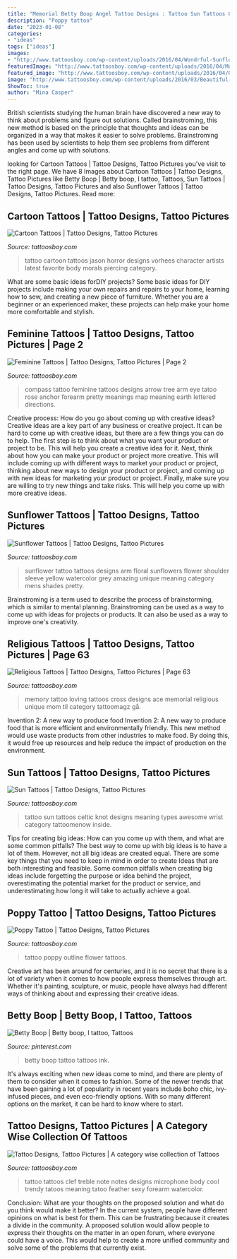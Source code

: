 ```yaml
---
title: "Memorial Betty Boop Angel Tattoo Designs : Tattoo Sun Tattoos Celtic Knot Designs Meaning Types Awesome Wrist Category Tattoomenow Inside"
description: "Poppy tattoo"
date: "2023-01-08"
categories:
- "ideas"
tags: ["ideas"]
images:
- "http://www.tattoosboy.com/wp-content/uploads/2016/04/Wondrful-Sunflower-Tattoo-TB1294.jpg"
featuredImage: "http://www.tattoosboy.com/wp-content/uploads/2016/04/Music-Notes-Tattoo-On-Back-TB1051.jpg"
featured_image: "http://www.tattoosboy.com/wp-content/uploads/2016/04/Outline-Poppy-Tattoo-TB106.jpg"
image: "http://www.tattoosboy.com/wp-content/uploads/2016/03/Beautiful-Feminine-Compass-Tattoo-TB1014.jpg"
ShowToc: true
author: "Mina Casper"
---
```



British scientists studying the human brain have discovered a new way to think about problems and figure out solutions. Called brainstroming, this new method is based on the principle that thoughts and ideas can be organized in a way that makes it easier to solve problems. Brainstroming has been used by scientists to help them see problems from different angles and come up with solutions.

	

		
looking for Cartoon Tattoos | Tattoo Designs, Tattoo Pictures you've visit to the right page. We have 8 Images about Cartoon Tattoos | Tattoo Designs, Tattoo Pictures like Betty Boop | Betty boop, I tattoo, Tattoos, Sun Tattoos | Tattoo Designs, Tattoo Pictures and also Sunflower Tattoos | Tattoo Designs, Tattoo Pictures. Read more:
		
    
## Cartoon Tattoos | Tattoo Designs, Tattoo Pictures

<img loading=lazy src="http://www.tattoosboy.com/wp-content/uploads/2016/03/Horror-Jason-Vorhees-Cartoon-Tattoo-Tb1110.jpg" onerror="this.onerror=null;this.src='https://tse3.mm.bing.net/th?id=OIP.8wYb5ZiXcbi6Swy2Bd0LEQHaL5&amp;pid=15.1';" alt="Cartoon Tattoos | Tattoo Designs, Tattoo Pictures">

_Source: tattoosboy.com_

>tattoo cartoon tattoos jason horror designs vorhees character artists latest favorite body morals piercing category. 

	

What are some basic ideas forDIY projects?
Some basic ideas for DIY projects include making your own repairs and repairs to your home, learning how to sew, and creating a new piece of furniture. Whether you are a beginner or an experienced maker, these projects can help make your home more comfortable and stylish.

    
## Feminine Tattoos | Tattoo Designs, Tattoo Pictures | Page 2

<img loading=lazy src="http://www.tattoosboy.com/wp-content/uploads/2016/03/Beautiful-Feminine-Compass-Tattoo-TB1014.jpg" onerror="this.onerror=null;this.src='https://tse2.mm.bing.net/th?id=OIP.3n19nZaPNysBBmynn_q5PwHaHa&amp;pid=15.1';" alt="Feminine Tattoos | Tattoo Designs, Tattoo Pictures | Page 2">

_Source: tattoosboy.com_

>compass tattoo feminine tattoos designs arrow tree arm eye tatoo rose anchor forearm pretty meanings map meaning earth lettered directions. 

	

Creative process: How do you go about coming up with creative ideas?
Creative ideas are a key part of any business or creative project. It can be hard to come up with creative ideas, but there are a few things you can do to help. The first step is to think about what you want your product or project to be. This will help you create a creative idea for it. Next, think about how you can make your product or project more creative. This will include coming up with different ways to market your product or project, thinking about new ways to design your product or project, and coming up with new ideas for marketing your product or project. Finally, make sure you are willing to try new things and take risks. This will help you come up with more creative ideas.

    
## Sunflower Tattoos | Tattoo Designs, Tattoo Pictures

<img loading=lazy src="http://www.tattoosboy.com/wp-content/uploads/2016/04/Wondrful-Sunflower-Tattoo-TB1294.jpg" onerror="this.onerror=null;this.src='https://tse3.mm.bing.net/th?id=OIP.NGcLLgdSYlEL3g4U9EZl9gHaLG&amp;pid=15.1';" alt="Sunflower Tattoos | Tattoo Designs, Tattoo Pictures">

_Source: tattoosboy.com_

>sunflower tattoo tattoos designs arm floral sunflowers flower shoulder sleeve yellow watercolor grey amazing unique meaning category mens shades pretty. 

	

Brainstroming is a term used to describe the process of brainstorming, which is similar to mental planning. Brainstroming can be used as a way to come up with ideas for projects or products. It can also be used as a way to improve one's creativity.

    
## Religious Tattoos | Tattoo Designs, Tattoo Pictures | Page 63

<img loading=lazy src="http://www.tattoosboy.com/wp-content/uploads/2016/03/Cross-Tattoo-147-TB1043.png" onerror="this.onerror=null;this.src='https://tse1.mm.bing.net/th?id=OIP.B5aebDtLqilDDWtkCbaIGwHaKK&amp;pid=15.1';" alt="Religious Tattoos | Tattoo Designs, Tattoo Pictures | Page 63">

_Source: tattoosboy.com_

>memory tattoo loving tattoos cross designs ace memorial religious unique mom til category tattoomagz gå. 

	

Invention 2: A new way to produce food
Invention 2: A new way to produce food that is more efficient and environmentally friendly. This new method would use waste products from other industries to make food. By doing this, it would free up resources and help reduce the impact of production on the environment.

    
## Sun Tattoos | Tattoo Designs, Tattoo Pictures

<img loading=lazy src="http://www.tattoosboy.com/wp-content/uploads/2016/04/Sun-Tattoo2-TB1097.jpg" onerror="this.onerror=null;this.src='https://tse4.mm.bing.net/th?id=OIP.SkNo8iNvWzSluXnpOtPvOAHaFj&amp;pid=15.1';" alt="Sun Tattoos | Tattoo Designs, Tattoo Pictures">

_Source: tattoosboy.com_

>tattoo sun tattoos celtic knot designs meaning types awesome wrist category tattoomenow inside. 

	

Tips for creating big ideas: How can you come up with them, and what are some common pitfalls?
The best way to come up with big ideas is to have a lot of them. However, not all big ideas are created equal. There are some key things that you need to keep in mind in order to create Ideas that are both interesting and feasible. Some common pitfalls when creating big ideas include forgetting the purpose or idea behind the project, overestimating the potential market for the product or service, and underestimating how long it will take to actually achieve a goal.

    
## Poppy Tattoo | Tattoo Designs, Tattoo Pictures

<img loading=lazy src="http://www.tattoosboy.com/wp-content/uploads/2016/04/Outline-Poppy-Tattoo-TB106.jpg" onerror="this.onerror=null;this.src='https://tse3.mm.bing.net/th?id=OIP.2t2pwqceBXwWTIK_q5eyfAHaJo&amp;pid=15.1';" alt="Poppy Tattoo | Tattoo Designs, Tattoo Pictures">

_Source: tattoosboy.com_

>tattoo poppy outline flower tattoos. 

	

Creative art has been around for centuries, and it is no secret that there is a lot of variety when it comes to how people express themselves through art. Whether it's painting, sculpture, or music, people have always had different ways of thinking about and expressing their creative ideas.

    
## Betty Boop | Betty Boop, I Tattoo, Tattoos

<img loading=lazy src="https://i.pinimg.com/originals/8d/04/9b/8d049bd4598c897a481757e3c351f976.jpg" onerror="this.onerror=null;this.src='https://tse2.mm.bing.net/th?id=OIP.YzA5bqDMIjwmajiGA55scQHaJ4&amp;pid=15.1';" alt="Betty Boop | Betty boop, I tattoo, Tattoos">

_Source: pinterest.com_

>betty boop tattoo tattoos ink. 

	

It's always exciting when new ideas come to mind, and there are plenty of them to consider when it comes to fashion. Some of the newer trends that have been gaining a lot of popularity in recent years include boho chic, ivy-infused pieces, and even eco-friendly options. With so many different options on the market, it can be hard to know where to start.

    
## Tattoo Designs, Tattoo Pictures | A Category Wise Collection Of Tattoos

<img loading=lazy src="http://www.tattoosboy.com/wp-content/uploads/2016/04/Music-Notes-Tattoo-On-Back-TB1051.jpg" onerror="this.onerror=null;this.src='https://tse4.mm.bing.net/th?id=OIP.HUKPy0bjPXNiY8_KVOKVEAHaJ4&amp;pid=15.1';" alt="Tattoo Designs, Tattoo Pictures | A category wise collection of Tattoos">

_Source: tattoosboy.com_

>tattoo tattoos clef treble note notes designs microphone body cool trendy tatoos meaning tatoo feather sexy forearm watercolor. 

	

Conclusion: What are your thoughts on the proposed solution and what do you think would make it better?
In the current system, people have different opinions on what is best for them. This can be frustrating because it creates a divide in the community. A proposed solution would allow people to express their thoughts on the matter in an open forum, where everyone could have a voice. This would help to create a more unified community and solve some of the problems that currently exist.

